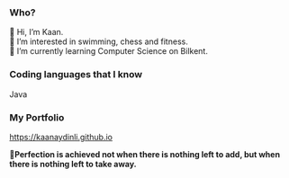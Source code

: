 ### Who?
💎  Hi, I’m Kaan.    
🏅 I’m interested in swimming, chess and fitness.    
📖  I’m currently learning Computer Science on Bilkent.    

### Coding languages that I know
Java

### My Portfolio
https://kaanaydinli.github.io


**🎯Perfection is achieved not when there is nothing left to add, but when there is nothing left to take away.**
<!---
KaanAydinli/KaanAydinli is a ✨ special ✨ repository because its `README.md` (this file) appears on your GitHub profile.
You can click the Preview link to take a look at your changes.
--->
